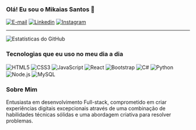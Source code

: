 ### Olá! Eu sou o Mikaias Santos 👋

[![E-mail](https://img.shields.io/badge/Gmail-D14836?style=for-the-badge&logo=gmail&logoColor=white)](mailto:mikaiassantos28@gmail.com)
[![Linkedin](https://img.shields.io/badge/LinkedIn-0077B5?style=for-the-badge&logo=linkedin&logoColor=white)](https://www.linkedin.com/in/mikaias-da-silva-santos-b3a5ab226/)
[![Instagram](https://img.shields.io/badge/Instagram-E4405F?style=for-the-badge&logo=instagram&logoColor=white)](https://instagram.com/mikaiassantos_)

---

![Estatísticas do GitHub](https://github-readme-stats.vercel.app/api?username=mikaiassantos&show_icons=true&theme=dark)

### Tecnologias que eu uso no meu dia a dia

<div style="display: inline_block">
    <img align="center" alt="HTML5" src="https://img.shields.io/badge/HTML5-E34F26?style=for-the-badge&logo=html5&logoColor=white"/>
    <img align="center" alt="CSS3" src="https://img.shields.io/badge/CSS3-1572B6?style=for-the-badge&logo=css3&logoColor=white"/>
    <img align="center" alt="JavaScript" src="https://img.shields.io/badge/JavaScript-F7DF1E?style=for-the-badge&logo=javascript&logoColor=black"/>
    <img align="center" alt="React" src="https://img.shields.io/badge/React-20232A?style=for-the-badge&logo=react&logoColor=61DAFB"/>
    <img align="center" alt="Bootstrap" src="https://img.shields.io/badge/Bootstrap-563D7C?style=for-the-badge&logo=bootstrap&logoColor=white"/>
    <img align="center" alt="C#" src="https://img.shields.io/badge/C%23-239120?style=for-the-badge&logo=c-sharp&logoColor=white"/>
    <img align="center" alt="Python" src="https://img.shields.io/badge/Python-3776AB?style=for-the-badge&logo=python&logoColor=white"/>
    <img align="center" alt="Node.js" src="https://img.shields.io/badge/Node.js-43853D?style=for-the-badge&logo=node.js&logoColor=white"/>
    <img align="center" alt="MySQL" src="https://img.shields.io/badge/MySQL-00000F?style=for-the-badge&logo=mysql&logoColor=white"/>
</div>

### Sobre Mim

Entusiasta em desenvolvimento Full-stack, comprometido em criar experiências digitais excepcionais através de uma combinação de habilidades técnicas sólidas e uma abordagem criativa para resolver problemas.





